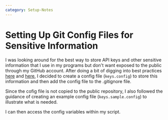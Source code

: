```yaml
---
category: Setup-Notes
---
```

# Setting Up Git Config Files for Sensitive Information
I was looking around for the best way to store API keys and other sensitive information that I use in my programs but don't want exposed to the public through my GitHub account. After doing a bit of digging into best practices [here](https://stackoverflow.com/questions/2397822/what-is-the-best-practice-for-dealing-with-passwords-in-github) and [here](https://stackoverflow.com/questions/21774844/proper-way-to-hide-api-keys-in-git), I decided to create a config file (`keys.config`) to store this information and then add the config file to the .gitignore file. 

Since the cofig file is not copied to the public repository, I also followed the guidance of creating an example config file (`keys.sample.config`) to illustrate what is needed.

I can then access the config variables within my script. 
